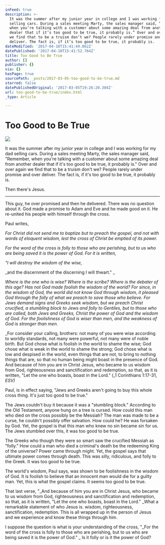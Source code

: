 ```yaml
---
inFeed: true
description: >-
  It was the summer after my junior year in college and I was working for my dad
  selling cars. During a sales meeting Marty, the sales manager said, “Remember,
  when you’re talking with a customer about some amazing deal from another
  dealer that if it’s too good to be true, it probably is.” Over and over again
  we find that to be a truism don’t we? People rarely under promise and over
  deliver. The fact is, if it’s too good to be true, it probably is. 
dateModified: '2017-04-10T15:41:49.062Z'
datePublished: '2017-04-10T15:41:52.764Z'
title: Too Good to Be True
author: []
publisher: {}
via: {}
hasPage: true
sourcePath: _posts/2017-03-05-too-good-to-be-true.md
starred: false
datePublishedOriginal: '2017-03-05T19:26:20.304Z'
url: too-good-to-be-true/index.html
_type: Article

---
```

# Too Good to Be True
![](https://the-grid-user-content.s3-us-west-2.amazonaws.com/86791884-52a8-4b64-b470-dcecf4bcaa93.jpg)

It was the summer after my junior year in college and I was working for my dad selling cars. During a sales meeting Marty, the sales manager said, "Remember, when you're talking with a customer about some amazing deal from another dealer that if it's too good to be true, it probably is." Over and over again we find that to be a truism don't we? People rarely under promise and over deliver. The fact is, if it's too good to be true, it probably is. 

Then there's Jesus. 

---

This guy, he over promised and then he delivered. There was no question about it. God made a promise to Adam and Eve and he made good on it. He re-united his people with himself through the cross. 

Paul writes, 

_For Christ did not send me to baptize but to preach the gospel, and not with words of eloquent wisdom, lest the cross of Christ be emptied of its power._

_For the word of the cross is folly to those who are perishing, but to us who are being saved it is the power of God. For it is written,_

_"I will destroy the wisdom of the wise,_

_and the discernment of the discerning I will thwart." _

_Where is the one who is wise? Where is the scribe? Where is the debater of this age? Has not God made foolish the wisdom of the world? For since, in the wisdom of God, the world did not know God through wisdom, it pleased God through the folly of what we preach to save those who believe. For Jews demand signs and Greeks seek wisdom, but we preach Christ crucified, a stumbling block to Jews and folly to Gentiles, but to those who are called, both Jews and Greeks, Christ the power of God and the wisdom of God. For the foolishness of God is wiser than men, and the weakness of God is stronger than men._

_For consider your calling, brothers: not many of you were wise according to worldly standards, not many were powerful, not many were of noble birth. But God chose what is foolish in the world to shame the wise; God chose what is weak in the world to shame the strong; God chose what is low and despised in the world, even things that are not, to bring to nothing things that are, so that no human being might boast in the presence of God. And because of him you are in Christ Jesus, who became to us wisdom from God, righteousness and sanctification and redemption, so that, as it is written, "Let the one who boasts, boast in the Lord." (_1 Corinthians 1:17-31, _ESV)_

Paul, is in effect saying, "Jews and Greeks aren't going to buy this whole cross thing. It's just too good to be true." 

The Jews couldn't buy it because it was a "stumbling block." According to the Old Testament, anyone hung on a tree is cursed. How could this man who died on the cross possibly be the Messiah? The man was made to be a curse, he couldn't possibly offer salvation. How could he? He was forsaken by God. Yet, the gospel is that this man who knew no sin became sin for us. The Jews stumbled over this, it was too good to be true. 

The Greeks who though they were so smart saw the crucified Messiah as "folly." How could a man who died a criminal's death be the redeeming King of the universe? Power came through might. Yet, the gospel says that ultimate power comes through death. This was silly, ridiculous, and folly to the Greek. It was too good to be true. 

The world's wisdom, Paul says, was shown to be foolishness in the wisdom of God. It is foolish to believe that an innocent man would die for a guilty man. Yet, this is what the gospel claims. It seems too good to be true. 

That last verse, "_And because of him you are in Christ Jesus, who became to us wisdom from God, righteousness and sanctification and redemption, so that, as it is written, "Let the one who boasts, boast in the Lord." _What a remarkable statement of who Jesus is. wisdom, righteousness, sanctification, redemption. This is all wrapped up in the person of Jesus and we experience and know these things through him. 

I suppose the question is what is your understanding of the cross, "_For the word of the cross is folly to those who are perishing, but to us who are being saved it is the power of God." _ Is it folly or is it the power of God?